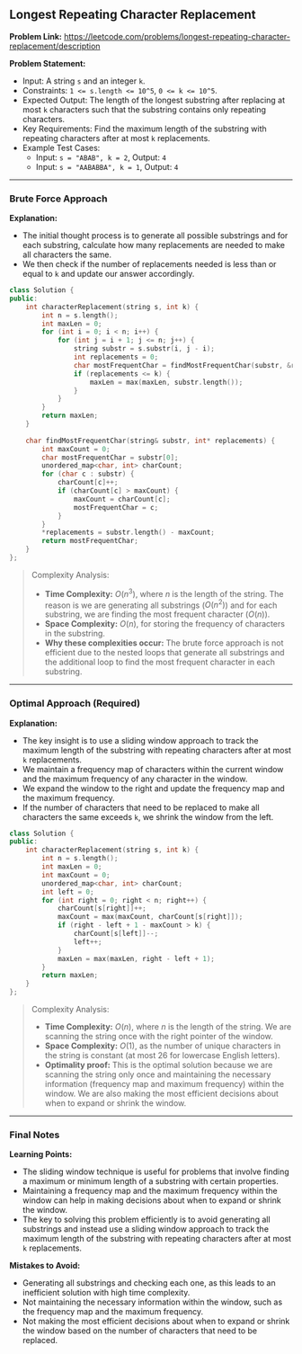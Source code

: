 ## Longest Repeating Character Replacement

**Problem Link:** https://leetcode.com/problems/longest-repeating-character-replacement/description

**Problem Statement:**
- Input: A string `s` and an integer `k`.
- Constraints: `1 <= s.length <= 10^5`, `0 <= k <= 10^5`.
- Expected Output: The length of the longest substring after replacing at most `k` characters such that the substring contains only repeating characters.
- Key Requirements: Find the maximum length of the substring with repeating characters after at most `k` replacements.
- Example Test Cases:
  - Input: `s = "ABAB", k = 2`, Output: `4`
  - Input: `s = "AABABBA", k = 1`, Output: `4`

---

### Brute Force Approach

**Explanation:**
- The initial thought process is to generate all possible substrings and for each substring, calculate how many replacements are needed to make all characters the same.
- We then check if the number of replacements needed is less than or equal to `k` and update our answer accordingly.

```cpp
class Solution {
public:
    int characterReplacement(string s, int k) {
        int n = s.length();
        int maxLen = 0;
        for (int i = 0; i < n; i++) {
            for (int j = i + 1; j <= n; j++) {
                string substr = s.substr(i, j - i);
                int replacements = 0;
                char mostFrequentChar = findMostFrequentChar(substr, &replacements);
                if (replacements <= k) {
                    maxLen = max(maxLen, substr.length());
                }
            }
        }
        return maxLen;
    }
    
    char findMostFrequentChar(string& substr, int* replacements) {
        int maxCount = 0;
        char mostFrequentChar = substr[0];
        unordered_map<char, int> charCount;
        for (char c : substr) {
            charCount[c]++;
            if (charCount[c] > maxCount) {
                maxCount = charCount[c];
                mostFrequentChar = c;
            }
        }
        *replacements = substr.length() - maxCount;
        return mostFrequentChar;
    }
};
```

> Complexity Analysis:
> - **Time Complexity:** $O(n^3)$, where $n$ is the length of the string. The reason is we are generating all substrings ($O(n^2)$) and for each substring, we are finding the most frequent character ($O(n)$).
> - **Space Complexity:** $O(n)$, for storing the frequency of characters in the substring.
> - **Why these complexities occur:** The brute force approach is not efficient due to the nested loops that generate all substrings and the additional loop to find the most frequent character in each substring.

---

### Optimal Approach (Required)

**Explanation:**
- The key insight is to use a sliding window approach to track the maximum length of the substring with repeating characters after at most `k` replacements.
- We maintain a frequency map of characters within the current window and the maximum frequency of any character in the window.
- We expand the window to the right and update the frequency map and the maximum frequency.
- If the number of characters that need to be replaced to make all characters the same exceeds `k`, we shrink the window from the left.

```cpp
class Solution {
public:
    int characterReplacement(string s, int k) {
        int n = s.length();
        int maxLen = 0;
        int maxCount = 0;
        unordered_map<char, int> charCount;
        int left = 0;
        for (int right = 0; right < n; right++) {
            charCount[s[right]]++;
            maxCount = max(maxCount, charCount[s[right]]);
            if (right - left + 1 - maxCount > k) {
                charCount[s[left]]--;
                left++;
            }
            maxLen = max(maxLen, right - left + 1);
        }
        return maxLen;
    }
};
```

> Complexity Analysis:
> - **Time Complexity:** $O(n)$, where $n$ is the length of the string. We are scanning the string once with the right pointer of the window.
> - **Space Complexity:** $O(1)$, as the number of unique characters in the string is constant (at most 26 for lowercase English letters).
> - **Optimality proof:** This is the optimal solution because we are scanning the string only once and maintaining the necessary information (frequency map and maximum frequency) within the window. We are also making the most efficient decisions about when to expand or shrink the window.

---

### Final Notes

**Learning Points:**
- The sliding window technique is useful for problems that involve finding a maximum or minimum length of a substring with certain properties.
- Maintaining a frequency map and the maximum frequency within the window can help in making decisions about when to expand or shrink the window.
- The key to solving this problem efficiently is to avoid generating all substrings and instead use a sliding window approach to track the maximum length of the substring with repeating characters after at most `k` replacements.

**Mistakes to Avoid:**
- Generating all substrings and checking each one, as this leads to an inefficient solution with high time complexity.
- Not maintaining the necessary information within the window, such as the frequency map and the maximum frequency.
- Not making the most efficient decisions about when to expand or shrink the window based on the number of characters that need to be replaced.